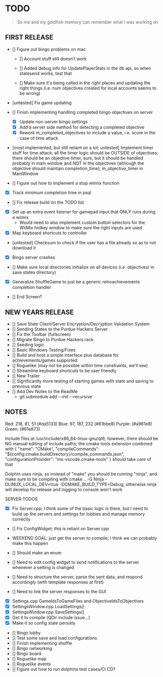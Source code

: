 # TODO

> So me and my goldfish memory can remember what I was working on

## FIRST RELEASE

- [] Figure out bingo problems on mac

  - [] Account stuff still doesn't work
  - [] Added debug info for UpdatePlayerStats in the db api, so when statesend works, test that

  - [] Make sure it's being called in the right places and updating the right things (i.e. num objectives created for local accounts seems to be wrong)

- [untested] Fix game updating
- [] Finish implementing handling completed bingo objectives on server
  - [x] Update non-server bingo settings
  - [x] Add a server side method for detecting a completed objective
  - [x] Rework m_completed_objectives to include a value, i.e. score in the case of time attack
- [most implemented, but still reliant on a lot; untested] Implement timer stuff for time attack; all the timer logic should be OUTSIDE of objectives; there should be an objective timer, sure, but it should be handled probably in main window and NOT in the objectives (although the objective should maintain completion_time); m_objective_timer in MainWindow
- [] Figure out how to implement a stop wiimix function
- [x] Track minimum completion time in psql

- [] Fix release build on the TODO list

- [x] Set up an extra event listener for gamepad input that ONLY runs during a wiimix
  - Would need to also implement custom button selectors for the WiiMix hotkey window to make sure the right inputs are used
- [x] Map keyboard shortcuts to controller

- [untested] Checksum to check if the user has a file already so as to not download it

- [x] Bingo server crashes

- [] Make sure local directories initialize on all devices (i.e. objectives/ in save states directory)
- [x] Generalize ShuffleGame to just be a generic retroachievements completion handler
- [] End Screen?

## NEW YEARS RELEASE

- [] Save State Client/Server Encryption/Decryption Validation System
- [] Sending States to the Purdue Hackers Server
- [] Fix the Toolbar (fullscreen)
- [] Migrate Bingo to Purdue Hackers rack
- [] Seeding logic
- [] Basic Windows Testing/Fixes
- [] Build and host a simple interface plus database for achievements/games supported
- [] Roguelike (may not be possible within time constraints, we'll see)
- [] Streamline keyboard shortcuts to be user friendly
- [] New Trailer
- [] Significantly more testing of starting games with state and saving to previous state
- [] Add Dev Notes to the ReadMe
  - git submodule add --init --recursive

## NOTES

Red: 218, 81, 51 (#da5133)
Blue: 97, 187, 232 (#61bbe8)
Purple: (#a961e8)
Green: (#61e873)

Include files at /usr/include/x86_64-linux-gnu/qt6; however, there should be NO manual editing of include paths;
the cmake tools extension combined with
{
"name": "CMake",
"compileCommands": "${config:cmake.buildDirectory}/compile_commands.json",
"configurationProvider": "ms-vscode.cmake-tools"
}
should take care of that

Dolphin uses ninja, so instead of "make" you should be running "ninja", and make sure to be compiling with cmake .. -G Ninja -DLINUX_LOCAL_DEV=true -DCMAKE_BUILD_TYPE=Debug, otherwise ninja will develop for release and logging to console won't work

SERVER TODOS

- [x] Fix Server.cpp; I think some of the basic logic is there, but I need to build up the servers and settings for lobbies and manage memory correctly
- [] Fix ConfigWidget; this is reliant on Server.cpp
- WEEKEND GOAL: just get the server to compile; I think we can probably make this happen

- [] Should make an enum
- [] Need to edit config widget to send notifications to the server whenever a setting is changed
- [] Need to structure the server, parse the sent data, and respond accordingly (with template responses at first)
- [] Need to link the server responses to the GUI

- [x] Settings.cpp GameIdsToGameFiles and ObjectiveIdsToObjectives
- [x] SettingsWindow.cpp LoadSettings()
- [x] SettingsWindow.cpp SaveSettings()
- [x] Get it to compile (QDir include issue...)
- [x] Make it so config state persists
- [] Bingo lobby
- [] Test some save and load configurations
- [] Finish implementing shuffle
- [] Bingo networking
- [] Bingo board
- [] Roguelike map
- [] Roguelike events
- [] Figure out how to run dolphins test cases/CI CD?
